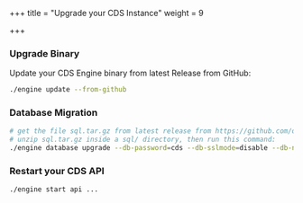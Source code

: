 +++
title = "Upgrade your CDS Instance"
weight = 9

+++


### Upgrade Binary

Update your CDS Engine binary from latest Release from GitHub:

```bash
./engine update --from-github
```

### Database Migration

```bash
# get the file sql.tar.gz from latest release from https://github.com/ovh/cds/releases
# unzip sql.tar.gz inside a sql/ directory, then run this command:
./engine database upgrade --db-password=cds --db-sslmode=disable --db-name=cds --migrate-dir=sql --db-connect-timeout=20
```

### Restart your CDS API

```bash
./engine start api ... 
```
